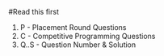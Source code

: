 #Read this first

1. P - Placement Round Questions
2. C - Competitive Programming Questions
3. Q..S - Question Number & Solution
